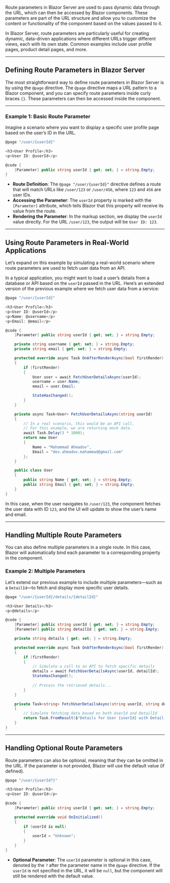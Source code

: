 Route parameters in Blazor Server are used to pass dynamic data through the URL, which can then be accessed by Blazor components. These parameters are part of the URL structure and allow you to customize the content or functionality of the component based on the values passed to it.

In Blazor Server, route parameters are particularly useful for creating dynamic, data-driven applications where different URLs trigger different views, each with its own state. Common examples include user profile pages, product detail pages, and more.

---
## Defining Route Parameters in Blazor Server

The most straightforward way to define route parameters in Blazor Server is by using the `@page` directive. The `@page` directive maps a URL pattern to a Blazor component, and you can specify route parameters inside curly braces `{}`. These parameters can then be accessed inside the component.

---
### Example 1: Basic Route Parameter

Imagine a scenario where you want to display a specific user profile page based on the user’s ID in the URL.

```c#
@page "/user/{userId}"

<h3>User Profile</h3>
<p>User ID: @userId</p>

@code {
    [Parameter] public string userId { get; set; } = string.Empty;
}
```

- **Route Definition**: The `@page "/user/{userId}"` directive defines a route that will match URLs like `/user/123` or `/user/456`, where `123` and `456` are user IDs.
- **Accessing the Parameter**: The `userId` property is marked with the `[Parameter]` attribute, which tells Blazor that this property will receive its value from the route.
- **Rendering the Parameter**: In the markup section, we display the `userId` value directly. For the URL `/user/123`, the output will be `User ID: 123`.

---
## Using Route Parameters in Real-World Applications

Let’s expand on this example by simulating a real-world scenario where route parameters are used to fetch user data from an API.

In a typical application, you might want to load a user’s details from a database or API based on the `userId` passed in the URL. Here’s an extended version of the previous example where we fetch user data from a service:

```c#
@page "/user/{userId}"

<h3>User Profile</h3>
<p>User ID: @userId</p>
<p>Name: @username</p>
<p>Email: @email</p>

@code {
    [Parameter] public string userId { get; set; } = string.Empty;

    private string username { get; set; } = string.Empty;
    private string email { get; set; } = string.Empty;

    protected override async Task OnAfterRenderAsync(bool firstRender)
    {
        if (firstRender)
        {
            User user = await FetchUserDetailsAsync(userId);
            username = user.Name;
            email = user.Email;

            StateHasChanged();
        }
    }

    private async Task<User> FetchUserDetailsAsync(string userId)
    {
        // In a real scenario, this would be an API call.
        // For this example, we are returning mock data.
        await Task.Delay(3 * 1000);
        return new User
        {
            Name = "Mahammad Ahmadov",
            Email = "dev.ahmadov.mahammad@gmail.com"
        };
    }

    public class User
    {
        public string Name { get; set; } = string.Empty;
        public string Email { get; set; } = string.Empty;
    }
}
```

In this case, when the user navigates to `/user/123`, the component fetches the user data with ID `123`, and the UI will update to show the user’s name and email.

---
## Handling Multiple Route Parameters

You can also define multiple parameters in a single route. In this case, Blazor will automatically bind each parameter to a corresponding property in the component.

### Example 2: Multiple Parameters

Let’s extend our previous example to include multiple parameters—such as a `DetailId`—to fetch and display more specific user details.

```c#
@page "/user/{userId}/details/{detailId}"

<h3>User Details</h3>
<p>@details</p>

@code {
    [Parameter] public string userId { get; set; } = string.Empty;
    [Parameter] public string detailId { get; set; } = string.Empty;

    private string details { get; set; } = string.Empty;

    protected override async Task OnAfterRenderAsync(bool firstRender)
    {
        if (firstRender)
        {
            // Simulate a call to an API to fetch specific details
            details = await FetchUserDetailsAsync(userId, detailId);
            StateHasChanged();
            
            // Process the retrieved details...
        }
    }

    private Task<string> FetchUserDetailsAsync(string userId, string detailId)
    {
        // Simulate fetching data based on both UserId and DetailId
        return Task.FromResult($"Details for User {userId} with Detail ID {detailId}");
    }
}
```

---
## Handling Optional Route Parameters

Route parameters can also be optional, meaning that they can be omitted in the URL. If the parameter is not provided, Blazor will use the default value (if defined).

```c#
@page "/user/{userId?}"

<h3>User Profile</h3>
<p>User ID: @userId</p>

@code {
    [Parameter] public string userId { get; set; } = string.Empty;

    protected override void OnInitialized()
    {
        if (userId is null)
        {
            userId = "Unknown";
        }
    }
}
```

- **Optional Parameter**: The `userId` parameter is optional in this case, denoted by the `?` after the parameter name in the `@page` directive. If the `userId` is not specified in the URL, it will be `null`, but the component will still be rendered with the default value.